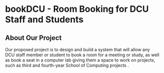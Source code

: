 # bookDCU - Room Booking for DCU Staff and Students
## About Our Project
Our proposed project is to design and build a system that will allow any DCU staff member or student to book a room for a meeting or study, as well as book a seat in a computer lab giving them a space to work on projects, such as third and fourth-year School of Computing projects .

